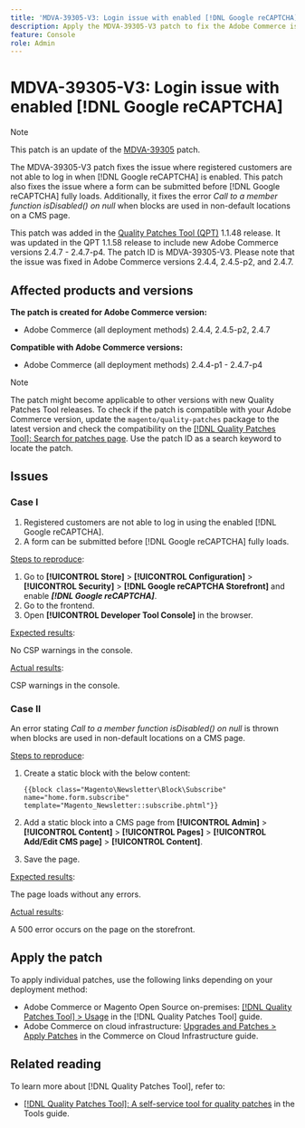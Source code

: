 ```yaml
---
title: 'MDVA-39305-V3: Login issue with enabled [!DNL Google reCAPTCHA]'
description: Apply the MDVA-39305-V3 patch to fix the Adobe Commerce issue where registered customers are not able to log in when [!DNL Google reCAPTCHA] is enabled. This patch also fixes the issue where a form can be submitted before [!DNL Google reCAPTCHA] fully loads. Additionally, it fixes the error *Call to a member function isDisabled() on null* when blocks are used in non-default locations on a CMS page.
feature: Console
role: Admin
---
```

# MDVA-39305-V3: Login issue with enabled [!DNL Google reCAPTCHA]

>[!NOTE]
>
>This patch is an update of the [MDVA-39305](/help/tools/quality-patches-tool/patches-available-in-qpt/v1-1-1/mdva-39305-login-issues-with-enabled-google-recaptcha.md) patch.

The MDVA-39305-V3 patch fixes the issue where registered customers are not able to log in when [!DNL Google reCAPTCHA] is enabled. This patch also fixes the issue where a form can be submitted before [!DNL Google reCAPTCHA] fully loads. Additionally, it fixes the error *Call to a member function isDisabled() on null* when blocks are used in non-default locations on a CMS page.

This patch was added in the [Quality Patches Tool (QPT)](https://experienceleague.adobe.com/en/docs/commerce-knowledge-base/kb/announcements/commerce-announcements/magento-quality-patches-released-new-tool-to-self-serve-quality-patches) 1.1.48 release. It was updated in the QPT 1.1.58 release to include new Adobe Commerce versions 2.4.7 - 2.4.7-p4. The patch ID is MDVA-39305-V3. Please note that the issue was fixed in Adobe Commerce versions 2.4.4, 2.4.5-p2, and 2.4.7.

## Affected products and versions

**The patch is created for Adobe Commerce version:**

* Adobe Commerce (all deployment methods) 2.4.4, 2.4.5-p2, 2.4.7

**Compatible with Adobe Commerce versions:**

* Adobe Commerce (all deployment methods) 2.4.4-p1 - 2.4.7-p4

>[!NOTE]
>
>The patch might become applicable to other versions with new Quality Patches Tool releases. To check if the patch is compatible with your Adobe Commerce version, update the `magento/quality-patches` package to the latest version and check the compatibility on the [[!DNL Quality Patches Tool]: Search for patches page](https://experienceleague.adobe.com/en/docs/commerce-knowledge-base/kb/announcements/commerce-announcements/magento-quality-patches-released-new-tool-to-self-serve-quality-patches). Use the patch ID as a search keyword to locate the patch.

## Issues

### Case I

1. Registered customers are not able to log in using the enabled [!DNL Google reCAPTCHA]. 
1. A form can be submitted before [!DNL Google reCAPTCHA] fully loads. 

<u>Steps to reproduce</u>:

1. Go to **[!UICONTROL Store]** > **[!UICONTROL Configuration]** > **[!UICONTROL Security]** > **[!DNL Google reCAPTCHA Storefront]** and enable ***[!DNL Google reCAPTCHA]***.
1. Go to the frontend.
1. Open **[!UICONTROL Developer Tool Console]** in the browser.

<u>Expected results</u>:

No CSP warnings in the console.

<u>Actual results</u>:

CSP warnings in the console.

### Case II

An error stating *Call to a member function isDisabled() on null* is thrown when blocks are used in non-default locations on a CMS page.

<u>Steps to reproduce</u>:

1. Create a static block with the below content:
    
    ```
    {{block class="Magento\Newsletter\Block\Subscribe" name="home.form.subscribe"
    template="Magento_Newsletter::subscribe.phtml"}}
    ```

1. Add a static block into a CMS page from **[!UICONTROL Admin]** > **[!UICONTROL Content]** > **[!UICONTROL Pages]** > **[!UICONTROL Add/Edit CMS page]** > **[!UICONTROL Content]**.
1. Save the page.

<u>Expected results</u>:

The page loads without any errors.

<u>Actual results</u>:

A 500 error occurs on the page on the storefront.

## Apply the patch

To apply individual patches, use the following links depending on your deployment method:

* Adobe Commerce or Magento Open Source on-premises: [[!DNL Quality Patches Tool] > Usage](/help/tools/quality-patches-tool/usage.md) in the [!DNL Quality Patches Tool] guide.
* Adobe Commerce on cloud infrastructure: [Upgrades and Patches > Apply Patches](https://experienceleague.adobe.com/docs/commerce-cloud-service/user-guide/develop/upgrade/apply-patches.html) in the Commerce on Cloud Infrastructure guide.

## Related reading

To learn more about [!DNL Quality Patches Tool], refer to:

* [[!DNL Quality Patches Tool]: A self-service tool for quality patches](/help/tools/quality-patches-tool/quality-patches-tool-to-self-serve-quality-patches.md) in the Tools guide.


